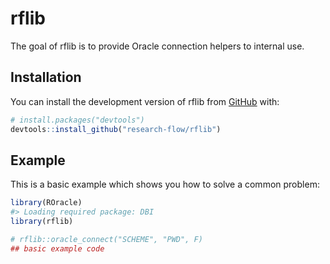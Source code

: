
<!-- README.md is generated from README.Rmd. Please edit that file -->

# rflib

<!-- badges: start -->
<!-- badges: end -->

The goal of rflib is to provide Oracle connection helpers to internal
use.

## Installation

You can install the development version of rflib from
[GitHub](https://github.com/) with:

``` r
# install.packages("devtools")
devtools::install_github("research-flow/rflib")
```

## Example

This is a basic example which shows you how to solve a common problem:

``` r
library(ROracle)
#> Loading required package: DBI
library(rflib)

# rflib::oracle_connect("SCHEME", "PWD", F)
## basic example code
```
